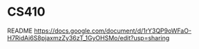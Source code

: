# CS410
README
https://docs.google.com/document/d/1rY3QP9oWFaO-H7RidAi6S8pjaxmzZy36zT_1GyOHSMo/edit?usp=sharing
